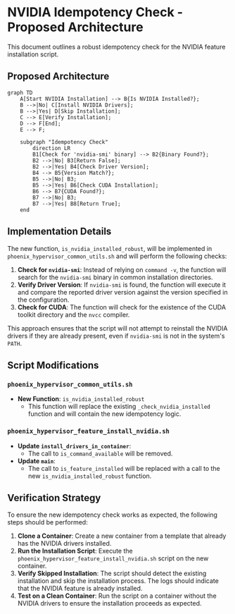 # NVIDIA Idempotency Check - Proposed Architecture

This document outlines a robust idempotency check for the NVIDIA feature installation script.

## Proposed Architecture

```mermaid
graph TD
    A[Start NVIDIA Installation] --> B{Is NVIDIA Installed?};
    B -->|No| C[Install NVIDIA Drivers];
    B -->|Yes| D[Skip Installation];
    C --> E[Verify Installation];
    D --> F[End];
    E --> F;

    subgraph "Idempotency Check"
        direction LR
        B1[Check for 'nvidia-smi' binary] --> B2{Binary Found?};
        B2 -->|No| B3[Return False];
        B2 -->|Yes| B4[Check Driver Version];
        B4 --> B5{Version Match?};
        B5 -->|No| B3;
        B5 -->|Yes| B6[Check CUDA Installation];
        B6 --> B7{CUDA Found?};
        B7 -->|No| B3;
        B7 -->|Yes| B8[Return True];
    end
```

## Implementation Details

The new function, `is_nvidia_installed_robust`, will be implemented in `phoenix_hypervisor_common_utils.sh` and will perform the following checks:

1.  **Check for `nvidia-smi`**: Instead of relying on `command -v`, the function will search for the `nvidia-smi` binary in common installation directories.
2.  **Verify Driver Version**: If `nvidia-smi` is found, the function will execute it and compare the reported driver version against the version specified in the configuration.
3.  **Check for CUDA**: The function will check for the existence of the CUDA toolkit directory and the `nvcc` compiler.

This approach ensures that the script will not attempt to reinstall the NVIDIA drivers if they are already present, even if `nvidia-smi` is not in the system's `PATH`.

## Script Modifications

### `phoenix_hypervisor_common_utils.sh`

- **New Function**: `is_nvidia_installed_robust`
  - This function will replace the existing `_check_nvidia_installed` function and will contain the new idempotency logic.

### `phoenix_hypervisor_feature_install_nvidia.sh`

- **Update `install_drivers_in_container`**:
  - The call to `is_command_available` will be removed.
- **Update `main`**:
  - The call to `is_feature_installed` will be replaced with a call to the new `is_nvidia_installed_robust` function.

## Verification Strategy

To ensure the new idempotency check works as expected, the following steps should be performed:

1.  **Clone a Container**: Create a new container from a template that already has the NVIDIA drivers installed.
2.  **Run the Installation Script**: Execute the `phoenix_hypervisor_feature_install_nvidia.sh` script on the new container.
3.  **Verify Skipped Installation**: The script should detect the existing installation and skip the installation process. The logs should indicate that the NVIDIA feature is already installed.
4.  **Test on a Clean Container**: Run the script on a container without the NVIDIA drivers to ensure the installation proceeds as expected.